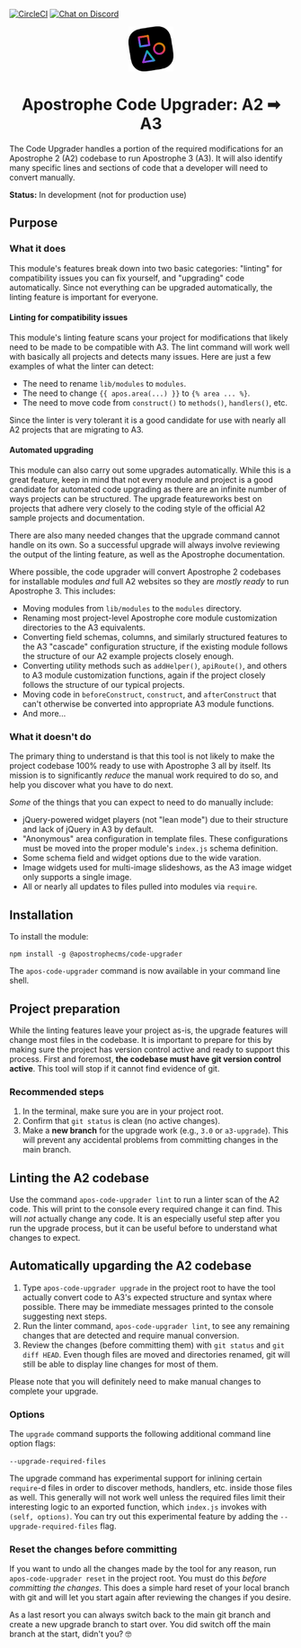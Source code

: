 [![CircleCI](https://circleci.com/gh/apostrophecms/code-upgrader/tree/master.svg?style=svg)](https://circleci.com/gh/apostrophecms/code-upgrader/tree/master)
[![Chat on Discord](https://img.shields.io/discord/517772094482677790.svg)](https://chat.apostrophecms.org)

<p align="center">
  <a href="https://github.com/apostrophecms/apostrophe">
    <!-- TODO:  -->
    <img src="https://raw.githubusercontent.com/apostrophecms/apostrophe/main/logo.svg" alt="ApostropheCMS logo" width="80" height="80">
  </a>

  <h1 align="center">Apostrophe Code Upgrader: A2 ➡ A3</h1>
</p>

The Code Upgrader handles a portion of the required modifications for an Apostrophe 2 (A2) codebase to run Apostrophe 3 (A3). It will also identify many specific lines and sections of code that a developer will need to convert manually.

**Status:** In development (not for production use)

## Purpose

### What it does

This module's features break down into two basic categories: "linting" for compatibility issues you can fix yourself, and "upgrading" code automatically. Since not everything can be upgraded automatically, the linting feature is important for everyone.

#### Linting for compatibility issues

This module's linting feature scans your project for modifications that likely need to be made to be compatible with A3. The lint command will work well with basically all projects and detects many issues. Here are just a few examples of what the linter can detect:

- The need to rename `lib/modules` to `modules`.
- The need to change `{{ apos.area(...) }}` to `{% area ... %}`.
- The need to move code from `construct()` to `methods()`, `handlers()`, etc.

Since the linter is very tolerant it is a good candidate for use with nearly all A2 projects that are migrating to A3.

#### Automated upgrading

This module can also carry out some upgrades automatically. While this is a great feature, keep in mind that not every module and project is a good candidate for automated code upgrading as there are an infinite number of ways projects can be structured. The upgrade featureworks best on projects that adhere very closely to the coding style of the official A2 sample projects and documentation.

There are also many needed changes that the upgrade command cannot handle on its own. So a successful upgrade will always involve reviewing the output of the linting feature,  as well as the Apostrophe documentation.

Where possible, the code upgrader will convert Apostrophe 2 codebases for installable modules *and* full A2 websites so they are *mostly ready* to run Apostrophe 3. This includes:
- Moving modules from `lib/modules` to the `modules` directory.
- Renaming most project-level Apostrophe core module customization directories to the A3 equivalents.
- Converting field schemas, columns, and similarly structured features to the A3 "cascade" configuration structure, if the existing module follows the structure of our A2 example projects closely enough.
- Converting utility methods such as `addHelper()`, `apiRoute()`, and others to A3 module customization functions, again if the project closely follows the structure of our typical projects.
- Moving code in `beforeConstruct`, `construct`, and `afterConstruct` that can't otherwise be converted into appropriate A3 module functions.
- And more...

### What it doesn't do

The primary thing to understand is that this tool is not likely to make the project codebase 100% ready to use with Apostrophe 3 all by itself. Its mission is to significantly *reduce* the manual work required to do so, and help you discover what you have to do next.

*Some* of the things that you can expect to need to do manually include:
- jQuery-powered widget players (not "lean mode") due to their structure and lack of jQuery in A3 by default.
- "Anonymous" area configuration in template files. These configurations must be moved into the proper module's `index.js` schema definition.
- Some schema field and widget options due to the wide varation.
- Image widgets used for multi-image slideshows, as the A3 image widget only supports a single image.
- All or nearly all updates to files pulled into modules via `require`.

## Installation

To install the module:

```
npm install -g @apostrophecms/code-upgrader
```

The `apos-code-upgrader` command is now available in your command line shell.

## Project preparation

While the linting features leave your project as-is, the upgrade features will change most files in the codebase. It is important to prepare for this by making sure the project has version control active and ready to support this process. First and foremost, **the codebase must have git version control active**. This tool will stop if it cannot find evidence of git.

### Recommended steps

1. In the terminal, make sure you are in your project root.
2. Confirm that `git status` is clean (no active changes).
3. Make a **new branch** for the upgrade work (e.g., `3.0` or `a3-upgrade`). This will prevent any accidental problems from committing changes in the main branch.

## Linting the A2 codebase

Use the command `apos-code-upgrader lint` to run a linter scan of the A2 code. This will print to the console every required change it can find. This will *not* actually change any code. It is an especially useful step after you run the upgrade process, but it can be useful before to understand what changes to expect.

## Automatically upgarding the A2 codebase

1. Type `apos-code-upgrader upgrade` in the project root to have the tool actually convert code to A3's expected structure and syntax where possible. There may be immediate messages printed to the console suggesting next steps.
2. Run the linter command, `apos-code-upgrader lint`, to see any remaining changes that are detected and require manual conversion.
3. Review the changes (before committing them) with `git status` and `git diff HEAD`. Even though files are moved and directories renamed, git will still be able to display line changes for most of them.

Please note that you will definitely need to make manual changes to complete your upgrade.

### Options

The `upgrade` command supports the following additional command line option flags:

`--upgrade-required-files`

The upgrade command has experimental support for inlining certain `require`-d files in order to discover methods, handlers, etc. inside those files as well. This generally will not work well unless the required files limit their interesting logic to an exported function, which `index.js` invokes with `(self, options)`. You can try out this experimental feature by adding the `--upgrade-required-files` flag.

### Reset the changes before committing

If you want to undo all the changes made by the tool for any reason, run `apos-code-upgrader reset` in the project root. You must do this *before committing the changes*. This does a simple hard reset of your local branch with git and will let you start again after reviewing the changes if you desire.

As a last resort you can always switch back to the main git branch and create a new upgrade branch to start over. You did switch off the main branch at the start, didn't you? 🤓

